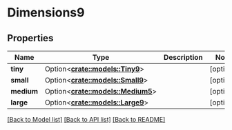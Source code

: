 # Dimensions9

## Properties

Name | Type | Description | Notes
------------ | ------------- | ------------- | -------------
**tiny** | Option<[**crate::models::Tiny9**](tiny9.md)> |  | [optional]
**small** | Option<[**crate::models::Small9**](small9.md)> |  | [optional]
**medium** | Option<[**crate::models::Medium5**](medium5.md)> |  | [optional]
**large** | Option<[**crate::models::Large9**](large9.md)> |  | [optional]

[[Back to Model list]](../README.md#documentation-for-models) [[Back to API list]](../README.md#documentation-for-api-endpoints) [[Back to README]](../README.md)


